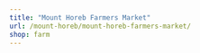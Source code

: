 ```yaml
---
title: "Mount Horeb Farmers Market"
url: /mount-horeb/mount-horeb-farmers-market/
shop: farm
---
```

